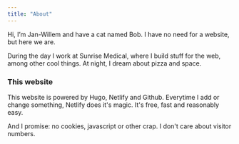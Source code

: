 ```yaml
---
title: "About"
---
```


Hi, I’m Jan-Willem and have a cat named Bob. I have no need for a website, but here we are.

During the day I work at Sunrise Medical, where I build stuff for the web, among other cool things. 
At night, I dream about pizza and space.

### This website

This website is powered by Hugo, Netlify and Github. Everytime I add or change something, Netlify does it's magic. It's free, fast and reasonably easy.

And I promise: no cookies, javascript or other crap. I don't care about visitor numbers.
